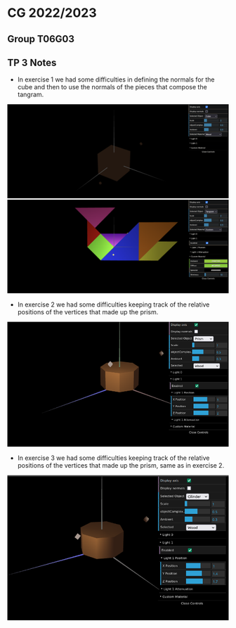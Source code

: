 # CG 2022/2023

## Group T06G03

## TP 3 Notes

- In exercise 1 we had some difficulties in defining the normals for the cube and then to use the normals of the pieces that compose the tangram.

![Screenshot 1](screenshots/cg-t06g03-tp3-1.png)
![Screenshot 2](screenshots/cg-t06g03-tp3-2.png)

- In exercise 2 we had some difficulties keeping track of the relative positions of the vertices that made up the prism.

![Screenshot 3](screenshots/cg-t06g03-tp3-3.png)

- In exercise 3 we had some difficulties keeping track of the relative positions of the vertices that made up the prism, same as in exercise 2.

![Screenshot 4](screenshots/cg-t06g03-tp3-4.png)
